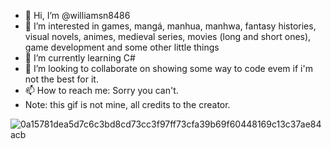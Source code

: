 - 👋 Hi, I’m @williamsn8486
- 👀 I’m interested in games, mangá, manhua, manhwa, fantasy histories, visual novels, animes, medieval series, movies (long and short ones), game development and some other little things
- 🌱 I’m currently learning C#
- 💞️ I’m looking to collaborate on showing some way to code evem if i'm not the best for it.
- 📫 How to reach me: Sorry you can't.
- Note: this gif is not mine, all credits to the creator.
<!---
williamsn8486/williamsn8486 is a ✨ special ✨ repository because its `README.md` (this file) appears on your GitHub profile.
You can click the Preview link to take a look at your changes.
--->
![0a15781dea5d7c6c3bd8cd73cc3f97ff73cfa39b69f60448169c13c37ae84acb](https://user-images.githubusercontent.com/89116083/197308896-688d3566-4c0a-4723-bda6-10e3a297b4f0.gif)
